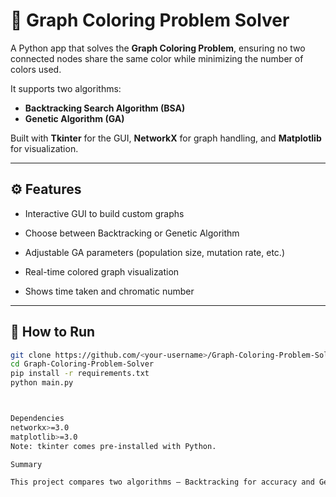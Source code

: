 # 🎨 Graph Coloring Problem Solver

A Python app that solves the **Graph Coloring Problem**, ensuring no two connected nodes share the same color while minimizing the number of colors used.

It supports two algorithms:
- **Backtracking Search Algorithm (BSA)**
- **Genetic Algorithm (GA)**

Built with **Tkinter** for the GUI, **NetworkX** for graph handling, and **Matplotlib** for visualization.

---

## ⚙️ Features

- Interactive GUI to build custom graphs  

- Choose between Backtracking or Genetic Algorithm  

- Adjustable GA parameters (population size, mutation rate, etc.)  

- Real-time colored graph visualization  

- Shows time taken and chromatic number  

---

## 🚀 How to Run

```bash
git clone https://github.com/<your-username>/Graph-Coloring-Problem-Solver.git
cd Graph-Coloring-Problem-Solver
pip install -r requirements.txt
python main.py



Dependencies
networkx>=3.0
matplotlib>=3.0
Note: tkinter comes pre-installed with Python.

Summary

This project compares two algorithms — Backtracking for accuracy and Genetic Algorithm for scalability — to solve and visualize graph coloring problems in an easy-to-use interface.
